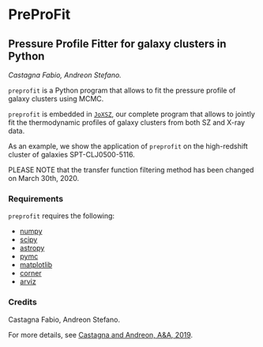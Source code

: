 # PreProFit
## Pressure Profile Fitter for galaxy clusters in Python
*Castagna Fabio, Andreon Stefano.*

`preprofit` is a Python program that allows to fit the pressure profile of galaxy clusters using MCMC.

`preprofit` is embedded in [`JoXSZ`](https://github.com/fcastagna/JoXSZ), our complete program that allows to jointly fit the thermodynamic profiles of galaxy clusters from both SZ and X-ray data.

As an example, we show the application of `preprofit` on the high-redshift cluster of galaxies SPT-CLJ0500-5116.

PLEASE NOTE that the transfer function filtering method has been changed on March 30th, 2020.

### Requirements
`preprofit` requires the following:
- [numpy](http://www.numpy.org/)
- [scipy](http://www.scipy.org/)
- [astropy](http://www.astropy.org/)
- [pymc](https://www.pymc.io/)
- [matplotlib](https://matplotlib.org/)
- [corner](https://pypi.org/project/corner/)
- [arviz](https://python.arviz.org/)

### Credits
Castagna Fabio, Andreon Stefano.

For more details, see [Castagna and Andreon, A&A, 2019](https://ui.adsabs.harvard.edu/abs/2019A%26A...632A..22C/abstract).

